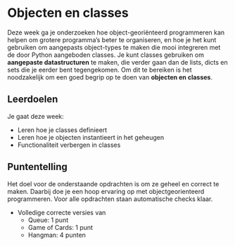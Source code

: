 # Objecten en classes

Deze week ga je onderzoeken hoe object-georiënteerd programmeren kan helpen om grotere programma’s beter te organiseren, en hoe je het kunt gebruiken om aangepasts object-types te maken die mooi integreren met de door Python aangeboden classes. Je kunt classes gebruiken om **aangepaste datastructuren** te maken, die verder gaan dan de lists, dicts en sets die je eerder bent tegengekomen. Om dit te bereiken is het noodzakelijk om een goed begrip op te doen van **objecten en classes**.

## Leerdoelen

Je gaat deze week:

- Leren hoe je classes definieert
- Leren hoe je objecten instantieert in het geheugen
- Functionaliteit verbergen in classes

## Puntentelling

Het doel voor de onderstaande opdrachten is om ze geheel en correct te maken. Daarbij doe je een hoop ervaring op met objectgeorienteerd programmeren. Voor alle opdrachten staan automatische checks klaar.

- Volledige correcte versies van
    - Queue: 1 punt
    - Game of Cards: 1 punt
    - Hangman: 4 punten
